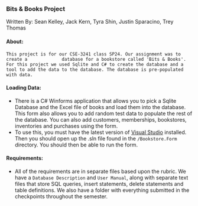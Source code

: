 ### Bits & Books Project

Written By: Sean Kelley, Jack Kern, Tyra Shin, Justin Sparacino, Trey Thomas

#### About:

    This project is for our CSE-3241 class SP24. Our assignment was to create a 			database for a bookstore called 'Bits & Books'. For this project we used Sqlite and C# to create the database and a tool to add the data to the database. The database is pre-populated with data.

#### Loading Data:

- There is a C# Winforms application that allows you to pick a Sqlite Database and the Excel file of books and load them into the database. This form also allows you to add random test data to populate the rest of the database. You can also add customers, memberships, bookstores, inventories and purchases using the form.
- To use this, you must have the latest version of [Visual Studio](https://visualstudio.microsoft.com/) installed. Then you should open up the .sln file found in the `/Bookstore.Form` directory. You should then be able to run the form.

#### Requirements:

- All of the requirements are in separate files based upon the rubric. We have a `Database Description` and `User Manual`, along with separate text files that store SQL queries, insert statements, delete statements and table definitions. We also have a folder with everything submitted in the checkpoints throughout the semester.
